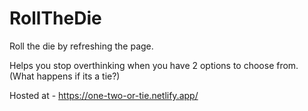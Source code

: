 # RollTheDie 
Roll the die by refreshing the page.

Helps you stop overthinking when you have 2 options to choose from.
(What happens if its a tie?)

Hosted at - https://one-two-or-tie.netlify.app/